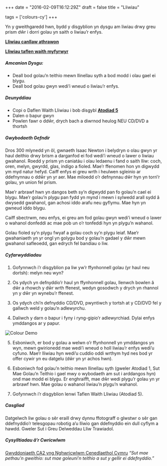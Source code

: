 +++
date = "2016-02-09T16:12:29Z"
draft = false
title = "Lliwiau"

tags = ['colours-cy']
+++

Yn y gweithgaredd hwn, bydd y disgyblion yn dysgu am liwiau drwy greu prism dŵr i dorri golau yn saith o liwiau’r enfys.

[**Lliwiau canllaw athrawon**](https://drive.google.com/open?id=1qMzI9clV-rbt7CKNJkzHr-r6jDAex1Gh)

[**Lliwiau taflen waith myfyrwyr**](https://drive.google.com/open?id=1Eu7te6d1Bi7gmxDpvypcc1L41WMD-xSS)

##### Amcanion Dysgu:

- Deall bod golau’n teithio mewn llinellau syth a bod modd i olau gael ei blygu.
- Deall bod golau gwyn wedi’i wneud o liwiau’r enfys.

##### Deunyddiau

- Copi o Daflen Waith Lliwiau i bob disgybl [**Atodiad 5**](https://drive.google.com/open?id=1Eu7te6d1Bi7gmxDpvypcc1L41WMD-xSS)
- Dalen o bapur gwyn 
- Powlen fawr o ddŵr, drych bach a diwrnod heulog NEU CD/DVD a thortsh

##### Gwybodaeth Gefndir

Dros 300 mlynedd yn ôl, gwnaeth Isaac Newton i belydryn o olau gwyn yr haul deithio drwy brism a darganfod ei fod wedi’i wneud o lawer o liwiau gwahanol. Roedd y prism yn caniatáu i olau ledaenu i fand o saith lliw: coch, oren, melyn, gwyrdd, glas, indigo a fioled. Mae’r ffenomen hon yn digwydd ym myd natur hefyd. Caiff enfys ei greu wrth i heulwen sgleinio ar ddefnynnau o ddŵr yn yr aer. Mae miloedd o’r defnynnau dŵr hyn yn torri’r golau, yn union fel prism. 

Mae’r arbrawf hwn yn dangos beth sy’n digwydd pan fo golau’n cael ei blygu. Mae’r golau’n plygu pan fydd yn mynd i mewn i sylwedd arall sydd â dwysedd gwahanol, gan achosi iddo arafu neu gyflymu. Mae hyn yn gwneud iddo blygu. 

Caiff sbectrwm, neu enfys, ei greu am fod golau gwyn wedi’i wneud o lawer o wahanol donfeddi ac mae pob un o’r tonfeddi hyn yn plygu’n wahanol. 
 
Golau fioled sy’n plygu fwyaf a golau coch sy’n plygu leiaf. Mae’r gwahaniaeth yn yr ongl yn golygu bod y golau’n gadael y dŵr mewn gwahanol safleoedd, gan edrych fel bandiau o liw.

##### Cyfarwyddiadau

1) Gofynnwch i’r disgyblion pa liw yw’r ffynhonnell golau (yr haul neu dortsh): melyn neu wyn?

2) Os ydych yn defnyddio’r haul yn ffynhonnell golau, llenwch bowlen â dŵr a rhowch y dŵr wrth ffenest, wedyn gosodwch y drych yn rhannol yn y dŵr yn wynebu’r ffenest.

3) Os ydych chi’n defnyddio CD/DVD, pwyntiwch y tortsh at y CD/DVD fel y gallwch weld y golau’n adlewyrchu.

4) Daliwch y darn o bapur i fyny i ryng-gipio’r adlewyrchiad. Dylai enfys ymddangos ar y papur.

![Colour Demo](/images/colour-demo.png/)

5) Esboniwch, er bod y golau a welwn o’r ffynhonnell yn ymddangos yn wyn, mewn gwirionedd mae wedi’i wneud o holl liwiau’r enfys wedi’u cyfuno. Mae’r lliwiau hyn wedi’u cuddio oddi wrthym hyd nes bod yr offer cywir yn eu datgelu (dŵr yn yr achos hwn).  

6) Esboniwch fod golau’n teithio mewn llinellau syth (gweler Atodiad 1, Sut Mae Golau’n Teithio i gael mwy o wybodaeth am sut i arddangos hyn) ond mae modd ei blygu. Er enghraifft, mae dŵr wedi plygu’r golau yn yr arbrawf hwn. Mae golau o wahanol liwiau’n plygu’n wahanol.

7) Gofynnwch i’r disgyblion lenwi Taflen Waith Lliwiau (Atodiad 5).

##### Casgliad

Datgelwch liw golau o sêr eraill drwy dynnu ffotograff o glwstwr o sêr gan ddefnyddio’r telesgopau robotig a’u lliwio gan ddefnyddio ein dull cyflym a hawdd. Gweler Sut i Greu Delweddau Lliw Trawiadol.  

##### Cysylltiadau â’r Cwricwlwm

[Gwyddoniaeth CA2 yng Nghwricwlwm Cenedlaethol Cymru](http://learning.wales.gov.uk/docs/learningwales/publications/140624-science-in-the-national-curriculum-cy.pdf) *“Sut mae pethau’n gweithio: sut mae goleuni’n teithio a sut y gellir ei ddefnyddio.”*


